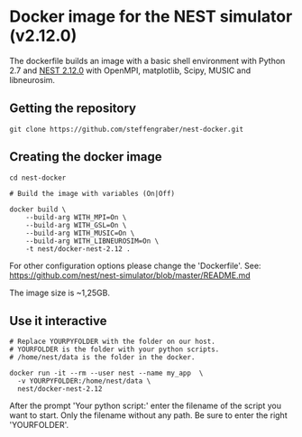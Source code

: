 # Docker image for the NEST simulator (v2.12.0)

The dockerfile builds an image with a basic shell environment with 
Python 2.7 and [NEST 2.12.0](https://github.com/nest/nest-simulator) with 
OpenMPI, matplotlib, Scipy, MUSIC and libneurosim.

## Getting the repository

    git clone https://github.com/steffengraber/nest-docker.git

## Creating the docker image

    cd nest-docker
    
    # Build the image with variables (On|Off)
        
    docker build \
        --build-arg WITH_MPI=On \
        --build-arg WITH_GSL=On \
        --build-arg WITH_MUSIC=On \
        --build-arg WITH_LIBNEUROSIM=On \
        -t nest/docker-nest-2.12 .
    
For other configuration options please change the 'Dockerfile'.
See: <https://github.com/nest/nest-simulator/blob/master/README.md> 

The image size is ~1,25GB.

## Use it interactive

	# Replace YOURPYFOLDER with the folder on our host.
	# YOURFOLDER is the folder with your python scripts.
    # /home/nest/data is the folder in the docker.
    
    docker run -it --rm --user nest --name my_app  \
      -v YOURPYFOLDER:/home/nest/data \
      nest/docker-nest-2.12

After the prompt 'Your python script:' enter the filename of the script 
you want to start. Only the filename without any path. Be sure to enter 
the right 'YOURFOLDER'.
